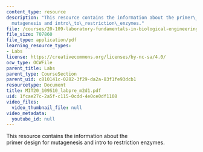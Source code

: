 ```yaml
---
content_type: resource
description: "This resource contains the information about the primer\_design\_for\_\
  mutagenesis and intro\_to\_restriction\_enzymes."
file: /courses/20-109-laboratory-fundamentals-in-biological-engineering-spring-2010/1fcae27c2a5fc1150cdd4e0ce0df1108_MIT20_109S10_labpre_m2d1.pdf
file_size: 707860
file_type: application/pdf
learning_resource_types:
- Labs
license: https://creativecommons.org/licenses/by-nc-sa/4.0/
ocw_type: OCWFile
parent_title: Labs
parent_type: CourseSection
parent_uid: c810141c-0282-3f29-da2a-83f1fe93dcb1
resourcetype: Document
title: MIT20_109S10_labpre_m2d1.pdf
uid: 1fcae27c-2a5f-c115-0cdd-4e0ce0df1108
video_files:
  video_thumbnail_file: null
video_metadata:
  youtube_id: null
---
```

This resource contains the information about the primer design for mutagenesis and intro to restriction enzymes.